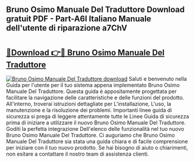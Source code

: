 ## Bruno Osimo Manuale Del Traduttore Download gratuit PDF - Part-A6l Italiano Manuale dell'utente di riparazione a7ChV

# <h2><a href="http://df9kjug.blite.top/?on=Bruno+Osimo+Manuale+Del+Traduttore">🔗Download 👉🔴 Bruno Osimo Manuale Del Traduttore</a></h2>

[![Bruno Osimo Manuale Del Traduttore download](https://i.imgur.com/lujVjoI.png)](http://df9kjug.blite.top/?on=Bruno+Osimo+Manuale+Del+Traduttore)
Saluti e benvenuto nella Guida per l'utente per il tuo sistema appena implementato Bruno Osimo Manuale Del Traduttore. Questa guida è appositamente progettata per facilitare la navigazione delle caratteristiche e delle funzioni del prodotto. All'interno, troverai istruzioni dettagliate per L'installazione, L'uso, la manutenzione e la risoluzione dei problemi. Importanti linee guida di sicurezza si prega di leggere attentamente tutte le Linee Guida di sicurezza prima di iniziare a utilizzare il nuovo Bruno Osimo Manuale Del Traduttore. Goditi la perfetta integrazione Dell'elenco delle funzionalità nel tuo nuovo Bruno Osimo Manuale Del Traduttore. Ci auguriamo che Bruno Osimo Manuale Del Traduttore sia stata una guida chiara e di facile comprensione per iniziare con il tuo nuovo prodotto. Se hai bisogno di aiuto o chiarimenti, non esitare a contattare il nostro team di assistenza clienti.
